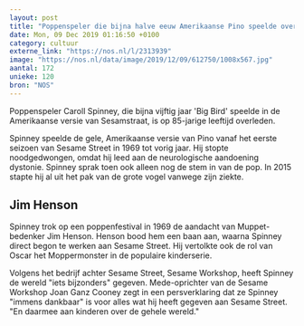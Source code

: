 ```yaml
---
layout: post
title: "Poppenspeler die bijna halve eeuw Amerikaanse Pino speelde overleden"
date: Mon, 09 Dec 2019 01:16:50 +0100
category: cultuur
externe_link: "https://nos.nl/l/2313939"
image: "https://nos.nl/data/image/2019/12/09/612750/1008x567.jpg"
aantal: 172
unieke: 120
bron: "NOS"
---
```


<p>Poppenspeler Caroll Spinney, die bijna vijftig jaar 'Big Bird' speelde in de Amerikaanse versie van Sesamstraat, is op 85-jarige leeftijd overleden.</p>
<p>Spinney speelde de gele, Amerikaanse versie van Pino vanaf het eerste seizoen van Sesame Street in 1969 tot vorig jaar. Hij stopte noodgedwongen, omdat hij leed aan de neurologische aandoening dystonie. Spinney sprak toen ook alleen nog de stem in van de pop. In 2015 stapte hij al uit het pak van de grote vogel vanwege zijn ziekte.</p>
<h2>Jim Henson</h2>
<p>Spinney trok op een poppenfestival in 1969 de aandacht van Muppet-bedenker Jim Henson. Henson bood hem een baan aan, waarna Spinney direct begon te werken aan Sesame Street. Hij vertolkte ook de rol van Oscar het Moppermonster in de populaire kinderserie.</p>
<p>Volgens het bedrijf achter Sesame Street, Sesame Workshop, heeft Spinney de wereld "iets bijzonders" gegeven. Mede-oprichter van de Sesame Workshop Joan Ganz Cooney zegt in een persverklaring dat ze Spinney "immens dankbaar" is voor alles wat hij heeft gegeven aan Sesame Street. "En daarmee aan kinderen over de gehele wereld."</p>
